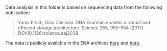 Data analysis in this folder is based on sequencing data from the following publication:

> Yaniv Erlich, Dina Zielinski. DNA Fountain enables a robust and efficient storage architecture. Science 355, 950-954 (2017). DOI:10.1126/science.aaj2038

The data is publicly available in the ENA archives [here](https://www.ebi.ac.uk/ena/browser/view/PRJEB19305) and [here](https://www.ebi.ac.uk/ena/browser/view/PRJEB19307).
